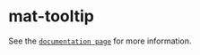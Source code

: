 # mat-tooltip

See the [`documentation page`](http://expandjs.com/elements/mat-tooltip) for more information.